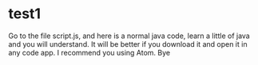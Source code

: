 # test1


Go to the file script.js, and here is a normal java code, learn a little of java and you will understand. It will be better if you download it and open it in any code app. I recommend you using Atom. Bye
